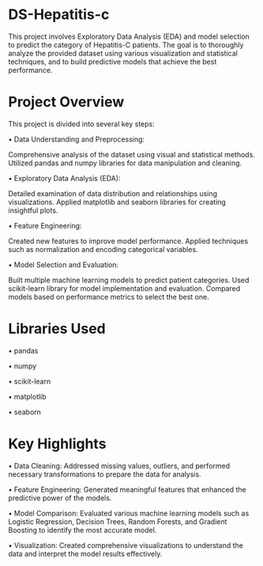 # DS-Hepatitis-c
This project involves Exploratory Data Analysis (EDA) and model selection to predict the category of Hepatitis-C patients. The goal is to thoroughly analyze the provided dataset using various visualization and statistical techniques, and to build predictive models that achieve the best performance.

# Project Overview
This project is divided into several key steps:

• Data Understanding and Preprocessing:

Comprehensive analysis of the dataset using visual and statistical methods.
Utilized pandas and numpy libraries for data manipulation and cleaning.

• Exploratory Data Analysis (EDA):

Detailed examination of data distribution and relationships using visualizations.
Applied matplotlib and seaborn libraries for creating insightful plots.

• Feature Engineering:

Created new features to improve model performance.
Applied techniques such as normalization and encoding categorical variables.

• Model Selection and Evaluation:

Built multiple machine learning models to predict patient categories.
Used scikit-learn library for model implementation and evaluation.
Compared models based on performance metrics to select the best one.

# Libraries Used

• pandas

• numpy

• scikit-learn

• matplotlib

• seaborn

# Key Highlights

• Data Cleaning: Addressed missing values, outliers, and performed necessary transformations to prepare the data for analysis.

• Feature Engineering: Generated meaningful features that enhanced the predictive power of the models.

• Model Comparison: Evaluated various machine learning models such as Logistic Regression, Decision Trees, Random Forests, and Gradient Boosting to identify the most accurate model.

• Visualization: Created comprehensive visualizations to understand the data and interpret the model results effectively.
